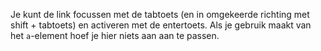 <!-- @license CC0-1.0 -->

Je kunt de link focussen met de tabtoets (en in omgekeerde richting met shift + tabtoets) en activeren met de entertoets. Als je gebruik maakt van het `a`-element hoef je hier niets aan aan te passen.
